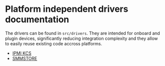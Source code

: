 # Platform independent drivers documentation

The drivers can be found in `src/drivers`. They are intended for onboard
and plugin devices, significantly reducing integration complexity and
they allow to easily reuse existing code accross platforms.

* [IPMI KCS](ipmi_kcs.md)
* [SMMSTORE](smmstore.md)
